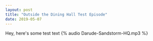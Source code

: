 ```yaml
---
layout: post
title: "Outside the Dining Hall Test Episode"
date: 2019-05-07
---
```

Hey, here's some test text
{% audio Darude-Sandstorm-HQ.mp3 %}